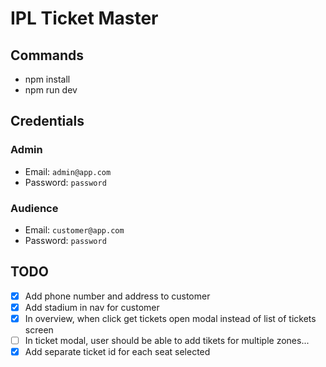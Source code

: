 # IPL Ticket Master

## Commands

- npm install
- npm run dev

## Credentials

### Admin

- Email: `admin@app.com`
- Password: `password`

### Audience

- Email: `customer@app.com`
- Password: `password`

## TODO

- [x] Add phone number and address to customer
- [x] Add stadium in nav for customer
- [x] In overview, when click get tickets open modal instead of list of tickets
      screen
- [ ] In ticket modal, user should be able to add tikets for multiple zones...
- [x] Add separate ticket id for each seat selected
